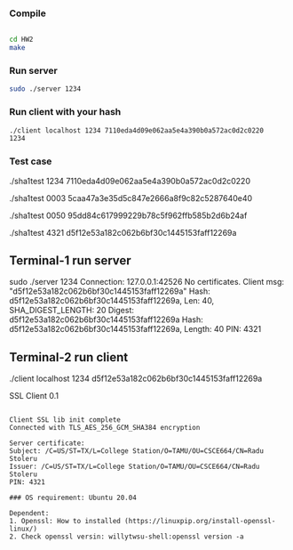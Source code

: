 ### Compile

```bash

cd HW2
make
```

### Run server

```bash
sudo ./server 1234
```

### Run client with your hash

```bash
./client localhost 1234 7110eda4d09e062aa5e4a390b0a572ac0d2c0220
1234
```



### Test case
./sha1test 1234
7110eda4d09e062aa5e4a390b0a572ac0d2c0220

./sha1test 0003
5caa47a3e35d5c847e2666a8f9c82c5287640e40

./sha1test 0050
95dd84c617999229b78c5f962ffb585b2d6b24af

./sha1test 4321
d5f12e53a182c062b6bf30c1445153faff12269a

## Terminal-1 run server
sudo ./server 1234
Connection: 127.0.0.1:42526
No certificates.
Client msg: "d5f12e53a182c062b6bf30c1445153faff12269a"
Hash: d5f12e53a182c062b6bf30c1445153faff12269a, Len: 40, SHA_DIGEST_LENGTH: 20
Digest: d5f12e53a182c062b6bf30c1445153faff12269a
Hash: d5f12e53a182c062b6bf30c1445153faff12269a, Length: 40
PIN: 4321



## Terminal-2 run client
./client localhost 1234 d5f12e53a182c062b6bf30c1445153faff12269a

SSL Client 0.1
~~~~~~~~~~~~~~~

Client SSL lib init complete
Connected with TLS_AES_256_GCM_SHA384 encryption

Server certificate:
Subject: /C=US/ST=TX/L=College Station/O=TAMU/OU=CSCE664/CN=Radu Stoleru
Issuer: /C=US/ST=TX/L=College Station/O=TAMU/OU=CSCE664/CN=Radu Stoleru
PIN: 4321

### OS requirement: Ubuntu 20.04

Dependent: 
1. Openssl: How to installed (https://linuxpip.org/install-openssl-linux/)
2. Check openssl versin: willytwsu-shell:openssl version -a
